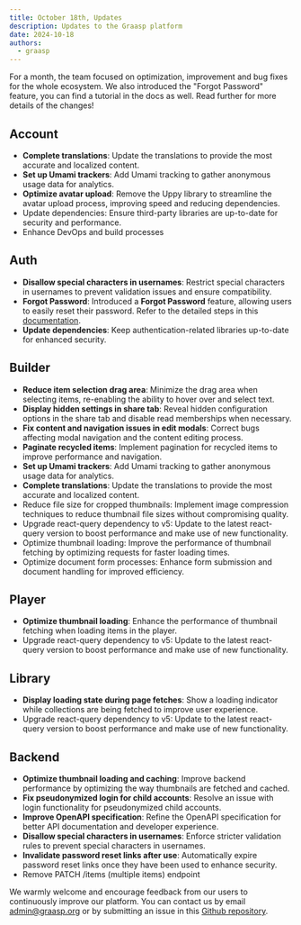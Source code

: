```yaml
---
title: October 18th, Updates
description: Updates to the Graasp platform
date: 2024-10-18
authors:
  - graasp
---
```


For a month, the team focused on optimization, improvement and bug fixes for the whole ecosystem. We also introduced the "Forgot Password" feature, you can find a tutorial in the docs as well. Read further for more details of the changes!

<!-- Everything below this will not be shown in the post overview -->
<!-- truncate -->

## Account

- **Complete translations**: Update the translations to provide the most accurate and localized content.
- **Set up Umami trackers**: Add Umami tracking to gather anonymous usage data for analytics.
- **Optimize avatar upload**: Remove the Uppy library to streamline the avatar upload process, improving speed and reducing dependencies.
- Update dependencies: Ensure third-party libraries are up-to-date for security and performance.
- Enhance DevOps and build processes

## Auth

- **Disallow special characters in usernames**: Restrict special characters in usernames to prevent validation issues and ensure compatibility.
- **Forgot Password**: Introduced a **Forgot Password** feature, allowing users to easily reset their password. Refer to the detailed steps in this [documentation](/user/account/forgot-password).
- **Update dependencies**: Keep authentication-related libraries up-to-date for enhanced security.

## Builder

- **Reduce item selection drag area**: Minimize the drag area when selecting items, re-enabling the ability to hover over and select text.
- **Display hidden settings in share tab**: Reveal hidden configuration options in the share tab and disable read memberships when necessary.
- **Fix content and navigation issues in edit modals**: Correct bugs affecting modal navigation and the content editing process.
- **Paginate recycled items**: Implement pagination for recycled items to improve performance and navigation.
- **Set up Umami trackers**: Add Umami tracking to gather anonymous usage data for analytics.
- **Complete translations**: Update the translations to provide the most accurate and localized content.
- Reduce file size for cropped thumbnails: Implement image compression techniques to reduce thumbnail file sizes without compromising quality.
- Upgrade react-query dependency to v5: Update to the latest react-query version to boost performance and make use of new functionality.
- Optimize thumbnail loading: Improve the performance of thumbnail fetching by optimizing requests for faster loading times.
- Optimize document form processes: Enhance form submission and document handling for improved efficiency.

## Player

- **Optimize thumbnail loading**: Enhance the performance of thumbnail fetching when loading items in the player.
- Upgrade react-query dependency to v5: Update to the latest react-query version to boost performance and make use of new functionality.

## Library

- **Display loading state during page fetches**: Show a loading indicator while collections are being fetched to improve user experience.
- Upgrade react-query dependency to v5: Update to the latest react-query version to boost performance and make use of new functionality.

## Backend

- **Optimize thumbnail loading and caching**: Improve backend performance by optimizing the way thumbnails are fetched and cached.
- **Fix pseudonymized login for child accounts**: Resolve an issue with login functionality for pseudonymized child accounts.
- **Improve OpenAPI specification**: Refine the OpenAPI specification for better API documentation and developer experience.
- **Disallow special characters in usernames**: Enforce stricter validation rules to prevent special characters in usernames.
- **Invalidate password reset links after use**: Automatically expire password reset links once they have been used to enhance security.
- Remove PATCH /items (multiple items) endpoint

<!-- Generic message -->

We warmly welcome and encourage feedback from our users to continuously improve our platform. You can contact us by email [admin@graasp.org](mailto:admin@graasp.org) or by submitting an issue in this [Github repository](https://github.com/graasp/graasp-feedback).
